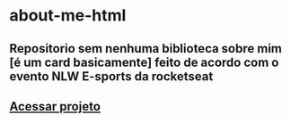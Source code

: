 # about-me-html
Repositorio sem nenhuma biblioteca sobre mim [é um card basicamente] feito de acordo com o evento NLW E-sports da rocketseat
---

<h2>
  <a href="https://jvrl18.github.io/about-me-html/">
    Acessar projeto
  </a>
</h2>
